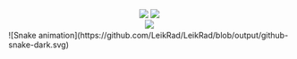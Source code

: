 <div align="center">
  <img height="180em" src="https://github-readme-stats-npdib1p4e-leikrad.vercel.app/api/?username=LeikRad&layout=compact&langs_count=7&theme=gotham"/>
  <img height="180em" src="https://github-readme-stats-npdib1p4e-leikrad.vercel.app/api/top-langs/?username=LeikRad&layout=compact&langs_count=7&theme=gotham"/>
  <br>
  <img height="180em" src="https://github.r2v.ch/codewars?user=LeikRad&stroke=%23238871"/>
</div>

<div>
    ![Snake animation](https://github.com/LeikRad/LeikRad/blob/output/github-snake-dark.svg)

</div>

